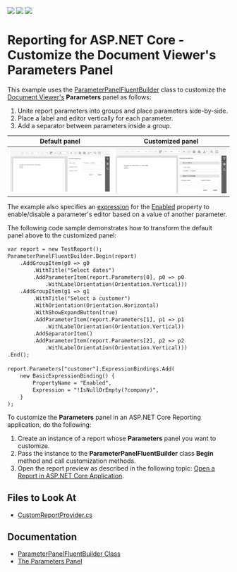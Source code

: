 <!-- default badges list -->
![](https://img.shields.io/endpoint?url=https://codecentral.devexpress.com/api/v1/VersionRange/474049810/2021.2)
[![](https://img.shields.io/badge/Open_in_DevExpress_Support_Center-FF7200?style=flat-square&logo=DevExpress&logoColor=white)](https://supportcenter.devexpress.com/ticket/details/T1077916)
[![](https://img.shields.io/badge/📖_How_to_use_DevExpress_Examples-e9f6fc?style=flat-square)](https://docs.devexpress.com/GeneralInformation/403183)
<!-- default badges end -->
# Reporting for ASP.NET Core - Customize the Document Viewer's Parameters Panel

This example uses the [ParameterPanelFluentBuilder](https://docs.devexpress.com/XtraReports/DevExpress.XtraReports.Parameters.ParameterPanelFluentBuilder) class to customize the [Document Viewer's](https://docs.devexpress.com/XtraReports/400248/web-reporting/asp-net-core-reporting/document-viewer-in-asp-net-core-applications) **Parameters** panel as follows:

1. Unite report parameters into groups and place parameters side-by-side.
2. Place a label and editor vertically for each parameter.
3. Add a separator between parameters inside a group.

| Default panel | Customized panel |
| :-: | :-: |
| ![Default panel](Images/DefaultParametersPanel.png) | ![Customized panel](Images/CustomizedParametersPanel.png) |

The example also specifies an [expression](https://docs.devexpress.com/XtraReports/120091/detailed-guide-to-devexpress-reporting/use-expressions) for the [Enabled](https://docs.devexpress.com/CoreLibraries/DevExpress.XtraReports.Parameters.Parameter.Enabled) property to enable/disable a parameter's editor based on a value of another parameter.

The following code sample demonstrates how to transform the default panel above to the customized panel:

```
var report = new TestReport();
ParameterPanelFluentBuilder.Begin(report)
    .AddGroupItem(g0 => g0
        .WithTitle("Select dates")
        .AddParameterItem(report.Parameters[0], p0 => p0
            .WithLabelOrientation(Orientation.Vertical)))
    .AddGroupItem(g1 => g1
        .WithTitle("Select a customer")
        .WithOrientation(Orientation.Horizontal)
        .WithShowExpandButton(true)
        .AddParameterItem(report.Parameters[1], p1 => p1
            .WithLabelOrientation(Orientation.Vertical))
        .AddSeparatorItem()
        .AddParameterItem(report.Parameters[2], p2 => p2
            .WithLabelOrientation(Orientation.Vertical)))
.End();

report.Parameters["customer"].ExpressionBindings.Add(
    new BasicExpressionBinding() {
        PropertyName = "Enabled",
        Expression = "!IsNullOrEmpty(?company)",
    }
);
```

To customize the **Parameters** panel in an ASP.NET Core Reporting application, do the following:

1. Create an instance of a report whose **Parameters** panel you want to customize.
2. Pass the instance to the **ParameterPanelFluentBuilder** class **Begin** method and call customization methods.
3. Open the report preview as described in the following topic: [Open a Report in ASP.NET Core Application](https://docs.devexpress.com/XtraReports/402505/web-reporting/asp-net-core-reporting/document-viewer-in-asp-net-applications/open-a-report).

<!-- default file list -->
## Files to Look At

- [CustomReportProvider.cs](./CS/Services/CustomReportProvider.cs#L17)

<!-- default file list end -->

## Documentation

- [ParameterPanelFluentBuilder Class](https://docs.devexpress.com/XtraReports/DevExpress.XtraReports.Parameters.ParameterPanelFluentBuilder)
- [The Parameters Panel](https://docs.devexpress.com/XtraReports/402960/detailed-guide-to-devexpress-reporting/use-report-parameters/parameters-panel)
